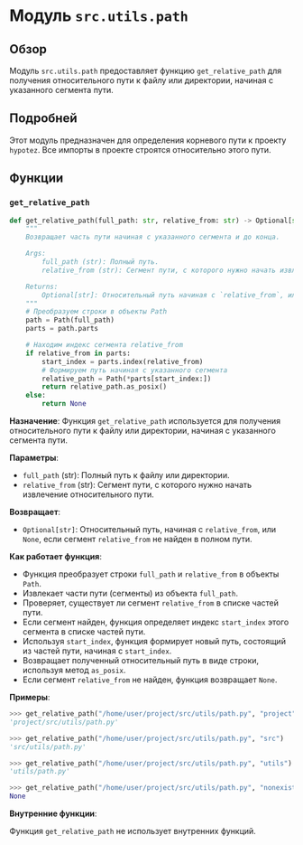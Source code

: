 # Модуль `src.utils.path`

## Обзор

Модуль `src.utils.path` предоставляет функцию `get_relative_path` для получения относительного пути к файлу или директории, начиная с указанного сегмента пути. 

## Подробней

Этот модуль предназначен для определения корневого пути к проекту `hypotez`. Все импорты в проекте строятся относительно этого пути.

## Функции

### `get_relative_path`

```python
def get_relative_path(full_path: str, relative_from: str) -> Optional[str]:
    """
    Возвращает часть пути начиная с указанного сегмента и до конца.

    Args:
        full_path (str): Полный путь.
        relative_from (str): Сегмент пути, с которого нужно начать извлечение.

    Returns:
        Optional[str]: Относительный путь начиная с `relative_from`, или None, если сегмент не найден.
    """
    # Преобразуем строки в объекты Path
    path = Path(full_path)
    parts = path.parts

    # Находим индекс сегмента relative_from
    if relative_from in parts:
        start_index = parts.index(relative_from)
        # Формируем путь начиная с указанного сегмента
        relative_path = Path(*parts[start_index:])
        return relative_path.as_posix()
    else:
        return None

```

**Назначение**: Функция `get_relative_path` используется для получения относительного пути к файлу или директории, начиная с указанного сегмента пути.

**Параметры**:

- `full_path` (str): Полный путь к файлу или директории.
- `relative_from` (str): Сегмент пути, с которого нужно начать извлечение относительного пути.

**Возвращает**:

- `Optional[str]`: Относительный путь, начиная с `relative_from`, или `None`, если сегмент `relative_from` не найден в полном пути.


**Как работает функция**:

- Функция преобразует строки `full_path` и `relative_from` в объекты `Path`.
- Извлекает части пути (сегменты) из объекта `full_path`.
- Проверяет, существует ли сегмент `relative_from` в списке частей пути.
- Если сегмент найден, функция определяет индекс `start_index` этого сегмента в списке частей пути.
- Используя `start_index`, функция формирует новый путь, состоящий из частей пути, начиная с `start_index`.
- Возвращает полученный относительный путь в виде строки, используя метод `as_posix`.
- Если сегмент `relative_from` не найден, функция возвращает `None`.

**Примеры**:

```python
>>> get_relative_path("/home/user/project/src/utils/path.py", "project")
'project/src/utils/path.py'

>>> get_relative_path("/home/user/project/src/utils/path.py", "src")
'src/utils/path.py'

>>> get_relative_path("/home/user/project/src/utils/path.py", "utils")
'utils/path.py'

>>> get_relative_path("/home/user/project/src/utils/path.py", "nonexistent")
None
```

**Внутренние функции**:

Функция `get_relative_path` не использует внутренних функций.